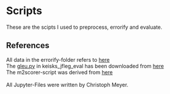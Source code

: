 # Scripts
These are the scipts I used to preprocess, errorify and evaluate.

## References
All data in the errorify-folder refers to [here](https://github.com/awasthiabhijeet/PIE/tree/master/errorify)<br>
The [gleu.py](./keisks_jfleg_eval/gleu.py) in keisks_jfleg_eval has been downloaded from [here](https://github.com/keisks/jfleg/tree/master/eval)<br>
The m2scorer-script was derived from [here](https://github.com/nusnlp/m2scorer)<br>
<br>
All Jupyter-Files were written by Christoph Meyer.